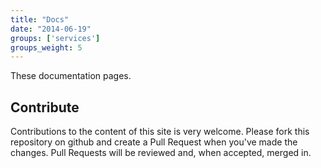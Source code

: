 ```yaml
---
title: "Docs"
date: "2014-06-19"
groups: ['services']
groups_weight: 5
---
```


These documentation pages.


## Contribute

Contributions to the content of this site is very welcome. Please fork this repository on github and create a Pull Request when you've made the changes. Pull Requests will be reviewed and, when accepted, merged in.
